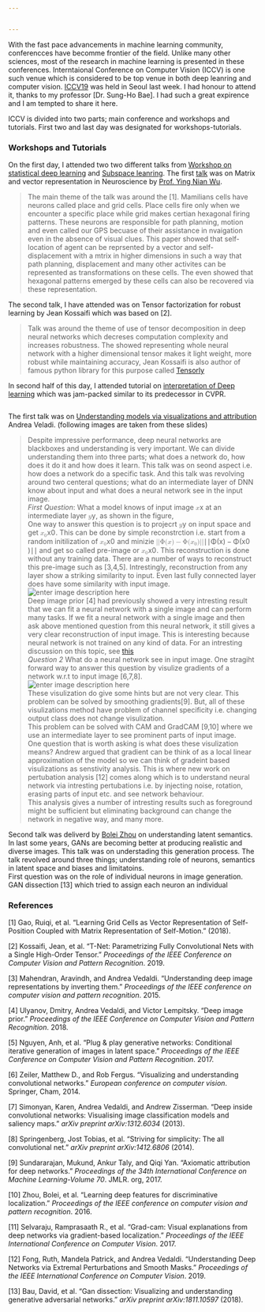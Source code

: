 ```yaml
---


---
```


<p>With the fast pace advancements in machine learning community, conferencces have becomme frontier of the field. Unlike many other sciences, most of the research in machine learning is presented in these conferences. Interntaional Conference on Computer Vision (ICCV) is one such venue which is considered to be top venue in both deep leanring and computer vision. <a href="http://iccv2019.thecvf.com/">ICCV19</a> was held in Seoul last week. I had honour to attend it, thanks to my professor [Dr. Sung-Ho Bae]. I had such a great expirence and I am tempted to share it here.</p>
<p>ICCV is divided into two parts; main conference and workshops and tutorials. First two and last day was designated for workshops-tutorials.</p>
<h3 id="workshops-and-tutorials">Workshops and Tutorials</h3>
<p>On the first day, I attended two two different talks from <a href="">Workshop on statistical deep learning</a> and <a href="">Subspace leanring</a>. The first <a href="http://www.sdlcv-workshop.com/slides/talk_WuKorea1.pdf">talk</a> was on Matrix and vector representation in Neuroscience by <a href="http://www.stat.ucla.edu/~ywu/">Prof. Ying Nian Wu</a>.</p>
<blockquote>
<p>The main theme of the talk was around the [1]. Mamilians cells have neurons called place and grid cells. Place cells fire only when we encounter a specific place while grid makes certian hexagonal firing patterns. These neurons are responsible for path planning, motion and even called our GPS becuase of their assistance in nvaigation even in the absence of visual clues. This paper showed that self-location of agent can be reprsented by a vector and self-displacement with a mtrix in higher dimensions in such a way that path planning, displacement and many other activites can be represented as transformations on these cells. The even showed that hexagonal patterns emerged by these cells can also be recovered via these representation.</p>
</blockquote>
<p>The second talk, I have attended was on Tensor  factorization for robust learning by Jean Kossaifi which was based on [2].</p>
<blockquote>
<p>Talk was around the theme of use of tensor decomposition in deep neural networks which decreses computation complexity and increases robustness. The showed representing whole neural network with a higher dimensional tensor makes it light weight, more robust while maintaining accuracy, Jean Kossaifi is also author of famous python library for this purpose called <a href="http://tensorly.org/">Tensorly</a></p>
</blockquote>
<p>In second half of this day, I attended tutorial on <a href="%5Bhttps://interpretablevision.github.io/%5D(https://interpretablevision.github.io/)">interpretation of Deep learning</a> which was jam-packed similar to its predecessor in CVPR.</p>
<p><img src="https://interpretablevision.github.io/figures/iccv19_meeting.jpg" alt=""></p>
<p>The first talk was on <a href="https://interpretablevision.github.io/slide/iccv19_vedaldi_slide.pdf">Understanding models via visualizations and attribution</a> Andrea Veladi. (following images are taken from these slides)</p>
<blockquote>
<p>Despite impressive performance, deep neural networks are blackboxes and understanding is very important. We can divide understanding them into three parts; what does a network do, how does it do it and how does it learn. This talk was on seond aspect i.e. how does a network do a specific task. And this talk was revolving around two centeral questions; what do an intermediate layer of DNN know about input and what does a neural network see in the input image.<br>
<em>First Question</em>:  What a model knows of input image <span class="katex--inline"><span class="katex"><span class="katex-mathml"><math><semantics><mrow><mi>x</mi></mrow><annotation encoding="application/x-tex">x</annotation></semantics></math></span><span class="katex-html" aria-hidden="true"><span class="base"><span class="strut" style="height: 0.43056em; vertical-align: 0em;"></span><span class="mord mathdefault">x</span></span></span></span></span> at an intermediate layer <span class="katex--inline"><span class="katex"><span class="katex-mathml"><math><semantics><mrow><mi>y</mi></mrow><annotation encoding="application/x-tex">y</annotation></semantics></math></span><span class="katex-html" aria-hidden="true"><span class="base"><span class="strut" style="height: 0.625em; vertical-align: -0.19444em;"></span><span class="mord mathdefault" style="margin-right: 0.03588em;">y</span></span></span></span></span>,  as shown in the figure,<img src="https://lh3.googleusercontent.com/E1OAdYaxnHR9VSJE22DQ_Hrcn0zDZaljyMgSzQy8R4tefreBd6cooJU4YQFVr4DZM72FZlx7m-0" alt=""><br>
One way to answer this question is to projecrt <span class="katex--inline"><span class="katex"><span class="katex-mathml"><math><semantics><mrow><mi>y</mi></mrow><annotation encoding="application/x-tex">y</annotation></semantics></math></span><span class="katex-html" aria-hidden="true"><span class="base"><span class="strut" style="height: 0.625em; vertical-align: -0.19444em;"></span><span class="mord mathdefault" style="margin-right: 0.03588em;">y</span></span></span></span></span> on input space and get <span class="katex--inline"><span class="katex"><span class="katex-mathml"><math><semantics><mrow><msub><mi>x</mi><mn>0</mn></msub></mrow><annotation encoding="application/x-tex">x_0</annotation></semantics></math></span><span class="katex-html" aria-hidden="true"><span class="base"><span class="strut" style="height: 0.58056em; vertical-align: -0.15em;"></span><span class="mord"><span class="mord mathdefault">x</span><span class="msupsub"><span class="vlist-t vlist-t2"><span class="vlist-r"><span class="vlist" style="height: 0.301108em;"><span class="" style="top: -2.55em; margin-left: 0em; margin-right: 0.05em;"><span class="pstrut" style="height: 2.7em;"></span><span class="sizing reset-size6 size3 mtight"><span class="mord mtight">0</span></span></span></span><span class="vlist-s">​</span></span><span class="vlist-r"><span class="vlist" style="height: 0.15em;"><span class=""></span></span></span></span></span></span></span></span></span></span>. This can be done by simple reconstrction i.e. start from a random initilization of <span class="katex--inline"><span class="katex"><span class="katex-mathml"><math><semantics><mrow><msub><mi>x</mi><mn>0</mn></msub></mrow><annotation encoding="application/x-tex">x_0</annotation></semantics></math></span><span class="katex-html" aria-hidden="true"><span class="base"><span class="strut" style="height: 0.58056em; vertical-align: -0.15em;"></span><span class="mord"><span class="mord mathdefault">x</span><span class="msupsub"><span class="vlist-t vlist-t2"><span class="vlist-r"><span class="vlist" style="height: 0.301108em;"><span class="" style="top: -2.55em; margin-left: 0em; margin-right: 0.05em;"><span class="pstrut" style="height: 2.7em;"></span><span class="sizing reset-size6 size3 mtight"><span class="mord mtight">0</span></span></span></span><span class="vlist-s">​</span></span><span class="vlist-r"><span class="vlist" style="height: 0.15em;"><span class=""></span></span></span></span></span></span></span></span></span></span> and minizie <span class="katex--inline"><span class="katex"><span class="katex-mathml"><math><semantics><mrow><mi mathvariant="normal">∣</mi><mi mathvariant="normal">∣</mi><mi mathvariant="normal">Φ</mi><mo stretchy="false">(</mo><mi>x</mi><mo stretchy="false">)</mo><mo>−</mo><mi mathvariant="normal">Φ</mi><mo stretchy="false">(</mo><msub><mi>x</mi><mn>0</mn></msub><mo stretchy="false">)</mo><mi mathvariant="normal">∣</mi><mi mathvariant="normal">∣</mi></mrow><annotation encoding="application/x-tex">||\Phi(x) - \Phi(x_0)||</annotation></semantics></math></span><span class="katex-html" aria-hidden="true"><span class="base"><span class="strut" style="height: 1em; vertical-align: -0.25em;"></span><span class="mord">∣</span><span class="mord">∣</span><span class="mord">Φ</span><span class="mopen">(</span><span class="mord mathdefault">x</span><span class="mclose">)</span><span class="mspace" style="margin-right: 0.222222em;"></span><span class="mbin">−</span><span class="mspace" style="margin-right: 0.222222em;"></span></span><span class="base"><span class="strut" style="height: 1em; vertical-align: -0.25em;"></span><span class="mord">Φ</span><span class="mopen">(</span><span class="mord"><span class="mord mathdefault">x</span><span class="msupsub"><span class="vlist-t vlist-t2"><span class="vlist-r"><span class="vlist" style="height: 0.301108em;"><span class="" style="top: -2.55em; margin-left: 0em; margin-right: 0.05em;"><span class="pstrut" style="height: 2.7em;"></span><span class="sizing reset-size6 size3 mtight"><span class="mord mtight">0</span></span></span></span><span class="vlist-s">​</span></span><span class="vlist-r"><span class="vlist" style="height: 0.15em;"><span class=""></span></span></span></span></span></span><span class="mclose">)</span><span class="mord">∣</span><span class="mord">∣</span></span></span></span></span> and get so called pre-image or <span class="katex--inline"><span class="katex"><span class="katex-mathml"><math><semantics><mrow><msub><mi>x</mi><mn>0</mn></msub></mrow><annotation encoding="application/x-tex">x_0</annotation></semantics></math></span><span class="katex-html" aria-hidden="true"><span class="base"><span class="strut" style="height: 0.58056em; vertical-align: -0.15em;"></span><span class="mord"><span class="mord mathdefault">x</span><span class="msupsub"><span class="vlist-t vlist-t2"><span class="vlist-r"><span class="vlist" style="height: 0.301108em;"><span class="" style="top: -2.55em; margin-left: 0em; margin-right: 0.05em;"><span class="pstrut" style="height: 2.7em;"></span><span class="sizing reset-size6 size3 mtight"><span class="mord mtight">0</span></span></span></span><span class="vlist-s">​</span></span><span class="vlist-r"><span class="vlist" style="height: 0.15em;"><span class=""></span></span></span></span></span></span></span></span></span></span>. This reconstruction is done without any training data. There are a number of ways to reconstruct this pre-image such as [3,4,5]. Intrestingly, reconstruction from any layer show a striking similarity to input. Even last fully connected layer does have some similarity with input image.  <img src="https://lh3.googleusercontent.com/HdTi6nI7izhpCNIGuVPHJ0UDVetch85RkAFxLY25WSZG1nRktAfD1hZERQme0ufDhn8u9bqFiPs" alt="enter image description here"><br>
Deep image prior [4] had previously showed a very intresting result that we can fit a neural network with a single image and can perform many tasks. If we fit a neural network with a single image and then ask above mentioned question from this neural network, it still gives a very clear reconstruction of input image. This is interesting because neural network is not trained on any kind of data. For an intresting discussion on this topic, see <a href="https://distill.pub/2018/building-blocks/">this</a><br>
<em>Question 2</em> What do a neural network see in input image.  One stragiht forward way to answer this question by visulize gradients of a network w.r.t to input image [6,7,8].<br>
<img src="https://lh3.googleusercontent.com/LVVJMwmgJnmkFjsyoqODc0EzRkdMORCKH3xQ_HXjO0kc-i3xvPRcHstapyCF-NDv1OiSZqySrso" alt="enter image description here"><br>
These visulization do give some hints but are not very clear. This problem can be solved by smoothing gradients[9]. But, all of these visulizations method have problem of channel specificity i.e. changing output class does not change visulization.<br>
<img src="https://lh3.googleusercontent.com/Vjfu-y96okYLdlUTAGTZNEbxA7RX00KpdAald1HOdVE1jegnpRecd7DUO3rKm9qoTZts82SXyII" alt=""><br>
This problem can be solved with CAM and GradCAM [9,10] where we use an intermediate layer to see prominent parts of input image.<br>
One question that is worth asking is what does these visulization means? Andrew argued that gradient can be think of as a local linear approximation of the model so we can think of gradeint based visulizations as senstivity analysis. This is where new work on pertubation analysis [12] comes along which is to understand neural network via intresting pertubations i.e. by injecting noise, rotation, erasing parts of input etc. and see network behaviour.<br>
<img src="https://lh3.googleusercontent.com/xwGC_5cqRysKmcU1p6odc0cxizzh58T9RakYICITzbJZQmOOwVUTnE-TIScMdbTjb01a5T1_DqI" alt=""><br>
This analysis gives a number of intresting results such as foreground might be sufficient but eliminating background can change the network in negative way, and many more.</p>
</blockquote>
<p>Second talk was deliverd by <a href="http://bzhou.ie.cuhk.edu.hk/">Bolei Zhou</a> on understanding latent semantics. In last some years, GANs are becoming better at producing realistic and diverse images. This talk was on understading this generation process. The talk revolved around three things; understanding role of neurons, semantics in latent space and biases and limitatoins.<br>
First question was on the role of individual neurons in image generation. GAN dissection [13] which tried to assign each neuron an individual</p>
<h3 id="references">References</h3>
<p>[1] Gao, Ruiqi, et al. “Learning Grid Cells as Vector Representation of Self-Position Coupled with Matrix Representation of Self-Motion.” (2018).</p>
<p>[2] Kossaifi, Jean, et al. “T-Net: Parametrizing Fully Convolutional Nets with a Single High-Order Tensor.” <em>Proceedings of the IEEE Conference on Computer Vision and Pattern Recognition</em>. 2019.</p>
<p>[3] Mahendran, Aravindh, and Andrea Vedaldi. “Understanding deep image representations by inverting them.” <em>Proceedings of the IEEE conference on computer vision and pattern recognition</em>. 2015.</p>
<p>[4] Ulyanov, Dmitry, Andrea Vedaldi, and Victor Lempitsky. “Deep image prior.” <em>Proceedings of the IEEE Conference on Computer Vision and Pattern Recognition</em>. 2018.</p>
<p>[5] Nguyen, Anh, et al. “Plug &amp; play generative networks: Conditional iterative generation of images in latent space.” <em>Proceedings of the IEEE Conference on Computer Vision and Pattern Recognition</em>. 2017.</p>
<p>[6] Zeiler, Matthew D., and Rob Fergus. “Visualizing and understanding convolutional networks.” <em>European conference on computer vision</em>. Springer, Cham, 2014.</p>
<p>[7] Simonyan, Karen, Andrea Vedaldi, and Andrew Zisserman. “Deep inside convolutional networks: Visualising image classification models and saliency maps.” <em>arXiv preprint arXiv:1312.6034</em> (2013).</p>
<p>[8] Springenberg, Jost Tobias, et al. “Striving for simplicity: The all convolutional net.” <em>arXiv preprint arXiv:1412.6806</em> (2014).</p>
<p>[9] Sundararajan, Mukund, Ankur Taly, and Qiqi Yan. “Axiomatic attribution for deep networks.” <em>Proceedings of the 34th International Conference on Machine Learning-Volume 70</em>. JMLR. org, 2017.</p>
<p>[10] Zhou, Bolei, et al. “Learning deep features for discriminative localization.” <em>Proceedings of the IEEE conference on computer vision and pattern recognition</em>. 2016.</p>
<p>[11] Selvaraju, Ramprasaath R., et al. “Grad-cam: Visual explanations from deep networks via gradient-based localization.” <em>Proceedings of the IEEE International Conference on Computer Vision</em>. 2017.</p>
<p>[12] Fong, Ruth, Mandela Patrick, and Andrea Vedaldi. “Understanding Deep Networks via Extremal Perturbations and Smooth Masks.” <em>Proceedings of the IEEE International Conference on Computer Vision</em>. 2019.</p>
<p>[13] Bau, David, et al. “Gan dissection: Visualizing and understanding generative adversarial networks.” <em>arXiv preprint arXiv:1811.10597</em> (2018).</p>

